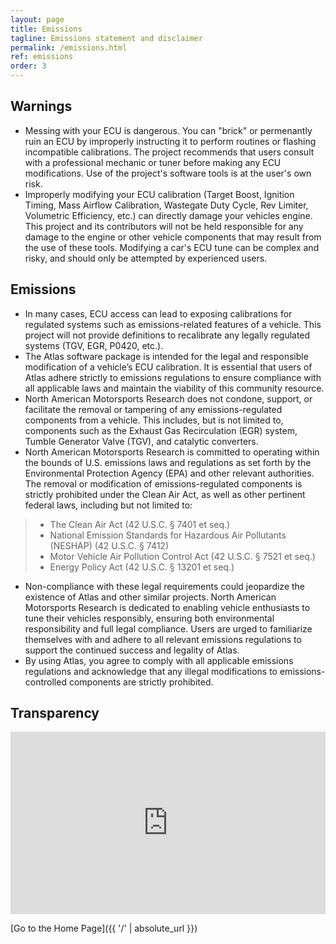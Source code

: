 ```yaml
---
layout: page
title: Emissions
tagline: Emissions statement and disclaimer
permalink: /emissions.html
ref: emissions
order: 3
---
```


## Warnings
* Messing with your ECU is dangerous. You can "brick" or permenantly ruin an ECU by improperly instructing it to perform routines or flashing incompatible calibrations. The project recommends that users consult with a professional mechanic or tuner before making any ECU modifications. Use of the project's software tools is at the user's own risk.
* Improperly modifying your ECU calibration (Target Boost, Ignition Timing, Mass Airflow Calibration, Wastegate Duty Cycle, Rev Limiter, Volumetric Efficiency, etc.) can directly damage your vehicles engine. This project and its contributors will not be held responsible for any damage to the engine or other vehicle components that may result from the use of these tools. Modifying a car's ECU tune can be complex and risky, and should only be attempted by experienced users.

## Emissions
* In many cases, ECU access can lead to exposing calibrations for regulated systems such as emissions-related features of a vehicle. This project will not provide definitions to recalibrate any legally regulated systems (TGV, EGR, P0420, etc.).
* The Atlas software package is intended for the legal and responsible modification of a vehicle’s ECU calibration. It is essential that users of Atlas adhere strictly to emissions regulations to ensure compliance with all applicable laws and maintain the viability of this community resource.
* North American Motorsports Research does not condone, support, or facilitate the removal or tampering of any emissions-regulated components from a vehicle. This includes, but is not limited to, components such as the Exhaust Gas Recirculation (EGR) system, Tumble Generator Valve (TGV), and catalytic converters.
* North American Motorsports Research is committed to operating within the bounds of U.S. emissions laws and regulations as set forth by the Environmental Protection Agency (EPA) and other relevant authorities. The removal or modification of emissions-regulated components is strictly prohibited under the Clean Air Act, as well as other pertinent federal laws, including but not limited to:

> - The Clean Air Act (42 U.S.C. § 7401 et seq.)
> - National Emission Standards for Hazardous Air Pollutants (NESHAP) (42 U.S.C. § 7412)
> - Motor Vehicle Air Pollution Control Act (42 U.S.C. § 7521 et seq.)
> - Energy Policy Act (42 U.S.C. § 13201 et seq.)

* Non-compliance with these legal requirements could jeopardize the existence of Atlas and other similar projects. North American Motorsports Research is dedicated to enabling vehicle enthusiasts to tune their vehicles responsibly, ensuring both environmental responsibility and full legal compliance. Users are urged to familiarize themselves with and adhere to all relevant emissions regulations to support the continued success and legality of Atlas.
* By using Atlas, you agree to comply with all applicable emissions regulations and acknowledge that any illegal modifications to emissions-controlled components are strictly prohibited.

## Transparency

<iframe frameborder="0" scrolling="no" style="width:100%; height:292px;" allow="clipboard-write" src="https://emgithub.com/iframe.html?target=https%3A%2F%2Fgithub.com%2Fatlas-tuning%2Fatlas-public%2Fblob%2Fmain%2Fdocs%2Fcanary.txt&style=base16%2Fsolarized-light&type=code&showBorder=on&showFullPath=on&fetchFromJsDelivr=on"></iframe>

[Go to the Home Page]({{ '/' | absolute_url }})
